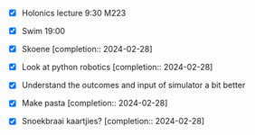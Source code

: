 - [x] Holonics lecture 9:30 M223
- [x] Swim 19:00
- [x] Skoene  [completion:: 2024-02-28]
- [x] Look at python robotics  [completion:: 2024-02-28]
- [x] Understand the outcomes and input of simulator a bit better
- [x] Make pasta  [completion:: 2024-02-28]
- [x] Snoekbraai kaartjies?  [completion:: 2024-02-28]

